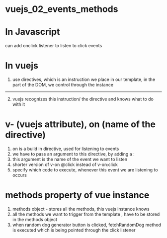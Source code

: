 # vuejs_02_events_methods

# In Javascript
can add onclick listener to listen to click events

# In vuejs
1. use directives, which is an instruction we place in our template, in the part of the DOM, we control through the instance
---
2. vuejs recognizes this instruction/ the directive and knows what to do with it

# v- (vuejs attribute), on (name of the directive)
1. on is a build in directive, used for listening to events
2. we have to pass an argument to this directive, by adding a : 
3. this argument is the name of the event we want to listen
4. shorter version of v-on @click instead of v-on:click
5. specify which code to execute, whenever this event we are listening to occurs

# methods property of vue instance
1. methods object - stores all the methods, this vuejs instance knows
2. all the methods we want to trigger from the template , have to be stored in the methods object
3. when random dog generator button is clicked, fetchRandomDog method is executed which is being pointed through the click listener